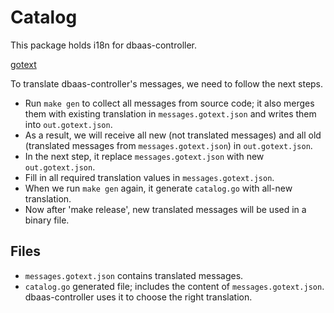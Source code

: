 # Catalog

This package holds i18n for dbaas-controller.

[gotext](https://pkg.go.dev/golang.org/x/text@v0.3.3/cmd/gotext?tab=doc)

To translate dbaas-controller's messages, we need to follow the next steps.

- Run `make gen` to collect all messages from source code; it also merges them with existing translation in `messages.gotext.json` and writes them into `out.gotext.json`.
- As a result, we will receive all new (not translated messages) and all old (translated messages from `messages.gotext.json`) in `out.gotext.json`.
- In the next step, it replace `messages.gotext.json` with new `out.gotext.json`.
- Fill in all required translation values in `messages.gotext.json`.
- When we run `make gen` again, it generate `catalog.go` with all-new translation.
- Now after 'make release', new translated messages will be used in a binary file.

## Files

- `messages.gotext.json` contains translated messages.
- `catalog.go` generated file; includes the content of `messages.gotext.json`. dbaas-controller uses it to choose the right translation.
